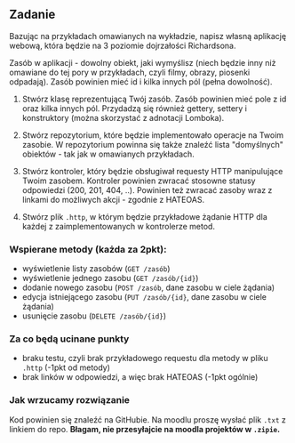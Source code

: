 ## Zadanie

Bazując na przykładach omawianych na wykładzie, napisz własną aplikację webową, która będzie na 3 poziomie dojrzałości Richardsona.

Zasób w aplikacji - dowolny obiekt, jaki wymyślisz (niech będzie inny niż omawiane do tej pory w przykładach, czyli filmy, obrazy, piosenki odpadają). Zasób powinien mieć id i kilka innych pól (pełna dowolność).

1. Stwórz klasę reprezentującą Twój zasób. Zasób powinien mieć pole z id oraz kilka innych pól. Przydadzą się również gettery, settery i konstruktory (można skorzystać z adnotacji Lomboka).

2. Stwórz repozytorium, które będzie implementowało operacje na Twoim zasobie. W repozytorium powinna się także znaleźć lista "domyślnych" obiektów - tak jak w omawianych przykładach.

3. Stwórz kontroler, który będzie obsługiwał requesty HTTP manipulujące Twoim zasobem. Kontroler powinien zwracać stosowne statusy odpowiedzi (200, 201, 404, ..). Powinien też zwracać zasoby wraz z linkami do możliwych akcji - zgodnie z HATEOAS.

4. Stwórz plik `.http`, w którym będzie przykładowe żądanie HTTP dla każdej z zaimplementowanych w kontrolerze metod.


### Wspierane metody (każda za 2pkt):

- wyświetlenie listy zasobów (`GET /zasób`)
- wyświetlenie jednego zasobu (`GET /zasób/{id}`)
- dodanie nowego zasobu (`POST /zasób`, dane zasobu w ciele żądania)
- edycja istniejącego zasobu (`PUT /zasób/{id}`, dane zasobu w ciele żądania)
- usunięcie zasobu (`DELETE /zasób/{id}`)


### Za co będą ucinane punkty

- braku testu, czyli brak przykładowego requestu dla metody w pliku `.http` (-1pkt od metody)
- brak linków w odpowiedzi, a więc brak HATEOAS (-1pkt ogólnie)

### Jak wrzucamy rozwiązanie

Kod powinien się znaleźć na GitHubie. Na moodlu proszę wysłać plik `.txt` z linkiem do repo. **Błagam, nie przesyłajcie na moodla projektów w `.zipie`.**
 



